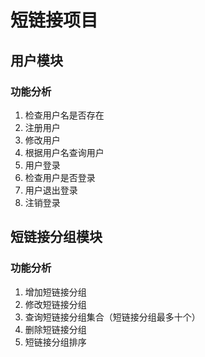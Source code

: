 # 短链接项目

## 用户模块

### 功能分析

1. 检查用户名是否存在
2. 注册用户
3. 修改用户
4. 根据用户名查询用户
5. 用户登录
6. 检查用户是否登录
7. 用户退出登录
8. 注销登录

## 短链接分组模块

### 功能分析

1. 增加短链接分组
2. 修改短链接分组
3. 查询短链接分组集合（短链接分组最多十个）
4. 删除短链接分组
5. 短链接分组排序